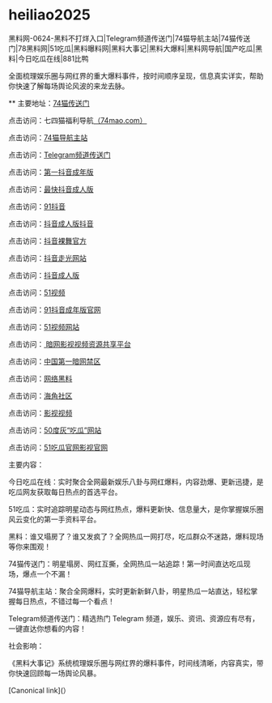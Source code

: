 # heiliao2025
黑料网-0624-黑料不打烊入口|Telegram频道传送门|74猫导航主站|74猫传送门|78黑料网|51吃瓜|黑料曝料网|黑料大事记|黑料大爆料|黑料网导航|国产吃瓜|黑料|今日吃瓜在线|881比鸭

全面梳理娱乐圈与网红界的重大爆料事件，按时间顺序呈现，信息真实详实，帮助你快速了解每场舆论风波的来龙去脉。


** 主要地址：<a href="https://74mao.com/">74猫传送门</a>

点击访问：七四猫福利导航<a href="https://74mao.com/">（74mao.com）</a>

点击访问：<a href="https://74mao.com/">74猫导航主站</a>

点击访问：<a href="https://74mao.com/">Telegram频道传送门</a>

点击访问：<a href="https://dy5-11.pages.dev/">第一抖音成年版</a>

点击访问：<a href="https://dy6-11.pages.dev/">最快抖音成人版</a>

点击访问：<a href="https://dy7-11.pages.dev/">91抖音</a>

点击访问：<a href="https://dy8-11.pages.dev/">抖音成人版抖音</a>

点击访问：<a href="https://dy9-11.pages.dev/">抖音裸舞官方</a>

点击访问：<a href="https://dy10-11.pages.dev/">抖音走光网站</a>

点击访问：<a href="https://dy1-12.pages.dev/">抖音成人版</a>

点击访问：<a href="https://hj-842.pages.dev/">51视频</a>

点击访问：<a href="https://dy2-12.pages.dev/">91抖音成年版官网</a>

点击访问：<a href="https://hj-840.pages.dev/">51视频网站</a>

点击访问：<a href="https://aw3-17.pages.dev/"> 暗网影视视频资源共享平台</a>

点击访问：<a href="https://aw4-17.pages.dev/">中国第一暗网禁区</a>

点击访问：<a href="https://aw1-04.pages.dev/">网络黑料</a>

点击访问：<a href="https://aw2-04.pages.dev/">海角社区</a>

点击访问：<a href="https://aw3-04.pages.dev/">影视视频</a>

点击访问：<a href="https://pi1-01.pages.dev/">50度灰“吃瓜”网站</a>

点击访问：<a href="https://ji333.pages.dev/">51吃瓜官网影视官网</a>

主要内容：

今日吃瓜在线：实时聚合全网最新娱乐八卦与网红爆料，内容劲爆、更新迅捷，是吃瓜网友获取每日热点的首选平台。

51吃瓜：实时追踪明星动态与网红热点，爆料更新快、信息量大，是你掌握娱乐圈风云变化的第一手资料平台。

黑料：谁又塌房了？谁又发疯了？全网热瓜一网打尽，吃瓜群众不迷路，爆料现场等你来围观！


74猫传送门：明星塌房、网红互撕，全网热瓜一站追踪！第一时间直达吃瓜现场，爆点一个不漏！

74猫导航主站：聚合全网爆料，实时更新新鲜八卦，明星热瓜一站直达，轻松掌握每日热点，不错过每一个看点！

Telegram频道传送门：精选热门 Telegram 频道，娱乐、资讯、资源应有尽有，一键直达你想看的内容！

社会影响：

《黑料大事记》系统梳理娱乐圈与网红界的爆料事件，时间线清晰，内容真实，带你快速回顾每一场舆论风暴。

[Canonical link](）
